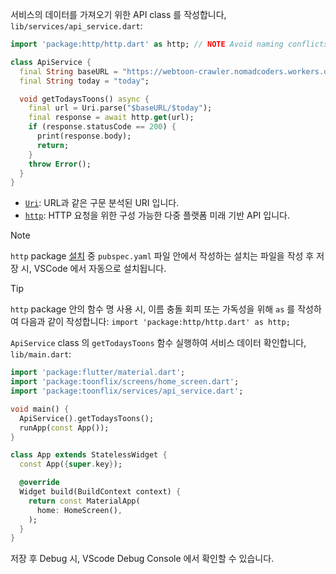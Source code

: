 서비스의 데이터를 가져오기 위한 API class 를 작성합니다, `lib/services/api_service.dart`:

```dart
import 'package:http/http.dart' as http; // NOTE Avoid naming conflicts.

class ApiService {
  final String baseURL = "https://webtoon-crawler.nomadcoders.workers.dev";
  final String today = "today";

  void getTodaysToons() async {
    final url = Uri.parse("$baseURL/$today");
    final response = await http.get(url);
    if (response.statusCode == 200) {
      print(response.body);
      return;
    }
    throw Error();
  }
}
```

- [`Uri`](https://api.dart.dev/stable/3.2.3/dart-core/Uri-class.html): URL과 같은 구문 분석된 URI 입니다.
- [`http`](https://pub.dev/packages/http): HTTP 요청을 위한 구성 가능한 다중 플랫폼 미래 기반 API 입니다.

> [!NOTE]
> `http` package [설치](https://pub.dev/packages/http/install) 중 `pubspec.yaml` 파일 안에서 작성하는 설치는 파일을 작성 후 저장 시, VSCode 에서 자동으로 설치됩니다.

> [!TIP]
> `http` package 안의 함수 명 사용 시, 이름 충돌 회피 또는 가독성을 위해 `as` 를 작성하여 다음과 같이 작성합니다: `import 'package:http/http.dart' as http;`

`ApiService` class 의 `getTodaysToons` 함수 실행하여 서비스 데이터 확인합니다, `lib/main.dart`:

```dart
import 'package:flutter/material.dart';
import 'package:toonflix/screens/home_screen.dart';
import 'package:toonflix/services/api_service.dart';

void main() {
  ApiService().getTodaysToons();
  runApp(const App());
}

class App extends StatelessWidget {
  const App({super.key});

  @override
  Widget build(BuildContext context) {
    return const MaterialApp(
      home: HomeScreen(),
    );
  }
}
```

저장 후 Debug 시, VScode Debug Console 에서 확인할 수 있습니다.
